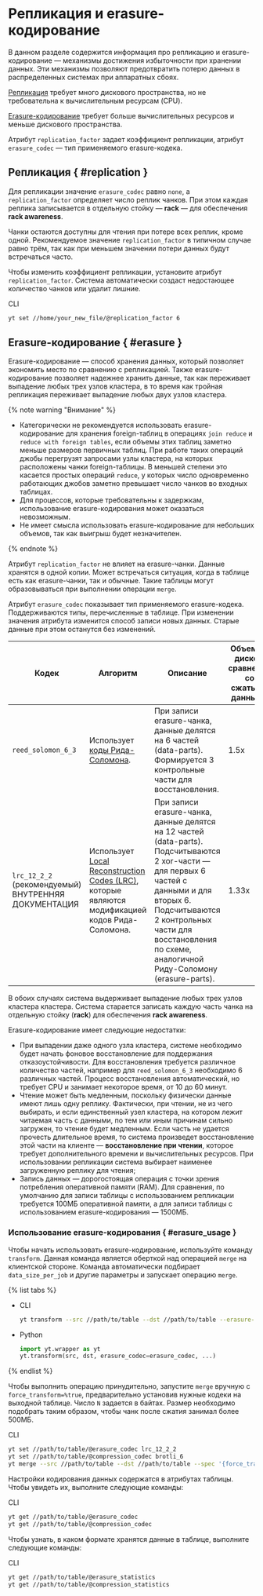 # Репликация и erasure-кодирование

В данном разделе содержится информация про репликацию и erasure-кодирование — механизмы достижения избыточности при хранении данных. Эти механизмы позволяют предотвратить потерю данных в распределенных системах при аппаратных сбоях. 

[Репликация](https://ru.wikipedia.org/wiki/Репликация_(вычислительная_техника)) требует много дискового пространства, но не требовательна к вычислительным ресурсам (CPU). 

[Erasure-кодирование](https://en.wikipedia.org/wiki/Erasure_code) требует больше вычислительных ресурсов и меньше дискового пространства. 

Атрибут `replication_factor` задает коэффициент репликации, атрибут `erasure_codec` — тип применяемого erasure-кодека. 

## Репликация { #replication }

Для репликации значение `erasure_codec` равно `none`, а `replication_factor` определяет число реплик чанков. При этом каждая реплика записывается в отдельную стойку — **rack** — для обеспечения **rack awareness**. 

Чанки остаются доступны для чтения при потере всех реплик, кроме одной. Рекомендуемое значение `replication_factor` в типичном случае равно трём, так как при меньшем значении потери данных будут встречаться часто.

Чтобы изменить коэффициент репликации, установите атрибут `replication_factor`. Система автоматически создаст недостающее количество чанков или удалит лишние.

CLI
```bash
yt set //home/your_new_file/@replication_factor 6
```

## Erasure-кодирование { #erasure }

Erasure-кодирование — способ хранения данных, который позволяет экономить место по сравнению с репликацией. Также erasure-кодирование позволяет надежнее хранить данные, так как переживает выпадение любых трех узлов кластера, в то время как тройная репликация переживает выпадение любых двух узлов кластера.

{% note warning "Внимание" %}

- Категорически не рекомендуется использовать erasure-кодирование для хранения foreign-таблиц в операциях `join reduce` и `reduce with foreign tables`, если объемы этих таблиц заметно меньше размеров первичных таблиц. При работе таких операций джобы перегрузят запросами узлы кластера, на которых расположены чанки foreign-таблицы. В меньшей степени это касается простых операций `reduce`, у которых число одновременно работающих джобов заметно превышает число чанков во входных таблицах.
- Для процессов, которые требовательны к задержкам, использование erasure-кодирования может оказаться невозможным.
- Не имеет смысла использовать erasure-кодирование для небольших объемов, так как выигрыш будет незначителен.

{% endnote %}

Атрибут `replication_factor` не влияет на erasure-чанки. Данные хранятся в одной копии. 
Может встречаться ситуация, когда в таблице есть как erasure-чанки, так и обычные. Такие таблицы могут образовываться при выполнении операции `merge`. 

Атрибут `erasure_codec` показывает тип применяемого erasure-кодека. Поддерживаются типы, перечисленные в таблице.
При изменении значения атрибута изменится способ записи новых данных. Старые данные при этом останутся без изменений. 


| Кодек | Алгоритм | Описание | Объем на диске в сравнении со сжатыми данными | Стоимость восстановления |
|-------|----------|----------|------------------------|--------------------------|
| `reed_solomon_6_3` | Использует [коды Рида-Соломона](https://ru.wikipedia.org/wiki/Код_Рида_—_Соломона). |  При записи erasure-чанка, данные делятся на 6 частей (data-parts). Формируется 3 контрольные части для восстановления. | 1.5x | Стоимость восстановления высока по затратам CPU и по времени. |
| `lrc_12_2_2` (рекомендуемый) ВНУТРЕННЯЯ ДОКУМЕНТАЦИЯ | Использует [Local Reconstruction Codes (LRC)](https://www.microsoft.com/en-us/research/publication/erasure-coding-in-windows-azure-storage/?from=http%3A%2F%2Fresearch.microsoft.com%2Fpubs%2F179583%2Flrc12-cheng%2520webpage.pdf), которые являются модификацией кодов Рида-Соломона. | При записи erasure-чанка, данные делятся на 12 частей (data-parts). Подсчитываются 2 xor-части — для первых 6 частей с данными и для вторых 6. Подсчитываются 2 контрольных части для восстановления по схеме, аналогичной Риду-Соломону (erasure-parts). | 1.33x | Стоимость восстановления умеренная по затратам на CPU и по времени. |

В обоих случаях система выдерживает выпадение любых трех узлов кластера кластера.
Система старается записать каждую часть чанка на отдельную стойку (**rack**) для обеспечения **rack awareness**.

Erasure-кодирование имеет следующие недостатки:

- При выпадении даже одного узла кластера, системе необходимо будет начать фоновое восстановление для поддержания отказоустойчивости. Для восстановления требуется различное количество частей, например для `reed_solomon_6_3` необходимо 6 различных частей. Процесс восстановления автоматический, но требует CPU и занимает некоторое время, от 10 до 60 минут.
- Чтение может быть медленным, поскольку физически данные имеют лишь одну реплику. Фактически, при чтении, не из чего выбирать, и если единственный узел кластера, на котором лежит читаемая часть с данными, по тем или иным причинам сильно загружен, то чтение будет медленным. Если часть не удается прочесть длительное время, то система произведет восстановление этой части на клиенте — **восстановление при чтении**, которое требует дополнительного времени и вычислительных ресурсов. При использовании репликации система выбирает наименее загруженную реплику для чтения;
- Запись данных — дорогостоящая операция с точки зрения потребления оперативной памяти (RAM). Для сравнения, по умолчанию для записи таблицы с использованием репликации требуется 100МБ оперативной памяти, а для записи таблицы с использованием erasure-кодирования — 1500МБ.

### Использование erasure-кодирования { #erasure_usage }

Чтобы начать использовать erasure-кодирование, используйте команду `transform`.
Данная команда является оберткой над операцией `merge` на клиентской стороне. Команда автоматически подбирает `data_size_per_job` и другие параметры и запускает операцию `merge`.

{% list tabs %}

- CLI
    ```bash
    yt transform --src //path/to/table --dst //path/to/table --erasure-codec lrc_12_2_2 --compression-codec brotli_6
    ```

- Python
    ```python
    import yt.wrapper as yt
    yt.transform(src, dst, erasure_codec=erasure_codec, ...)
    ```

{% endlist %}

Чтобы выполнить операцию принудительно, запустите `merge` вручную с `force_transform=%true`, предварительно установив нужные кодеки на выходной таблице.
Число `N` задается в байтах. Размер необходимо подобрать таким образом, чтобы чанк после сжатия занимал более 500МБ.

CLI
```bash
yt set //path/to/table/@erasure_codec lrc_12_2_2
yt set //path/to/table/@compression_codec brotli_6
yt merge --src //path/to/table --dst //path/to/table --spec '{force_transform = %true;data_size_per_job=N}
```

Настройки кодирования данных содержатся в атрибутах таблицы. Чтобы увидеть их, выполните следующие команды:

CLI
```bash
yt get //path/to/table/@erasure_codec
yt get //path/to/table/@compression_codec
```

Чтобы узнать, в каком формате хранятся данные в таблице, выполните следующие команды:

CLI
```bash
yt get //path/to/table/@erasure_statistics
yt get //path/to/table/@compression_statistics
```
